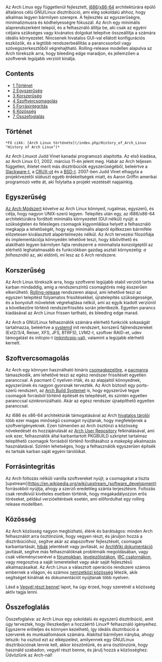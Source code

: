 Az Arch Linux egy függetlenül fejlesztett, [i686](https://en.wikipedia.org/wiki/P6_(microarchitecture) "wikipedia:P6 (microarchitecture)")/[x86-64](https://en.wikipedia.org/wiki/x86-64 "wikipedia:x86-64") architektúrára épülő általános célú GNU/Linux disztribúció, ami elég sokoldalú ahhoz, hogy alkalmas legyen bármilyen szerepre. A fejlesztés az egyszerűségre, minimalizmusra és kódhelyességre fókuszál. Az Arch egy minimális alaprendszerként települ, és a felhasználó állítja be, aki csak az egyéni céljaira szükséges vagy kívánatos dolgokat telepítve összeállítja a számára ideális környezetet. Nincsenek hivatalos GUI-val ellátott konfigurációs eszközök, és a legtöbb rendszerbeállítás a parancssorból vagy szövegszerkesztőből végrehajtható. Rolling-release modellen alapulva az Arch törekszik arra, hogy bleeding edge maradjon, és jellemzően a szoftverek legújabb verzióit kínálja.

## Contents

*   [1 Történet](#T.C3.B6rt.C3.A9net)
*   [2 Egyszerűség](#Egyszer.C5.B1s.C3.A9g)
*   [3 Korszerűség](#Korszer.C5.B1s.C3.A9g)
*   [4 Szoftvercsomagolás](#Szoftvercsomagol.C3.A1s)
*   [5 Forrásintegritás](#Forr.C3.A1sintegrit.C3.A1s)
*   [6 Közösség](#K.C3.B6z.C3.B6ss.C3.A9g)
*   [7 Összefoglalás](#.C3.96sszefoglal.C3.A1s)

## Történet

	*Fő cikk: [Arch Linux története](/index.php/History_of_Arch_Linux "History of Arch Linux")*

Az Arch Linuxot Judd Vinet kanadai programozó alapította. Az első kiadása, az Arch Linux 0.1, 2002\. március 11-én jelent meg. Habár az Arch teljesen független, ihletet merít más disztribúciók egyszerűségéből, beleértve a [Slackware-t](http://slackware.com), a [CRUX-ot](http://www.crux.nu) és a [BSD-t](http://en.wikipedia.org/wiki/Berkeley_Software_Distribution). 2007-ben Judd Vinet elhagyta a projektvezetői státuszt egyéb érdekeltségek miatt, és Aaron Griffin amerikai programozó vette át, aki folytatta a projekt vezetését napjainkig.

## Egyszerűség

[Az Arch Módszert](/index.php/The_Arch_Way_(Magyar) "The Arch Way (Magyar)") követve az Arch Linux könnyed, rugalmas, egyszerű, és célja, hogy nagyon UNIX-szerű legyen. Telepítés után egy, az i686/x86-64 architektúrákra fordított minimális környezetet (GUI nélkül) nyújt: a szükségtelen és felesleges csomagok kigyomlálása helyett a felhasználó megkapja a lehetőségét, hogy egy minimális alapról építkezzen bármiféle előzetesen kiválasztott alapértelmezés nélkül. Az Arch tervezési filozófiája és implementációja könnyedén lehetővé teszi, hogy kibővíthető és alakítható legyen bármilyen fajta rendszerré a minimalista konzolgéptől az elérhető leghatalmasabb és funkciókban gazdag asztali környezetig: *a felhasználó* az, aki eldönti, mi lesz az ő Arch rendszere.

## Korszerűség

Az Arch Linux törekszik arra, hogy szoftverei legújabb stabil verzióit tartsa karban mindaddig, amíg a rendszerszintű csomagtörés még ésszerűen elkerülhető. [Rolling-release](https://en.wikipedia.org/wiki/Rolling_release "wikipedia:Rolling release") rendszeren alapul, ami lehetővé teszi az egyszeri telepítést folyamatos frissítésekkel, újratelepítés szükségessége, és a bonyolult műveletek végrehajtása nélkül, ami az egyik kiadott verzióról a következőre történő rendszerfrissítés során jelentkezik. Egyetlen parancs kiadásával az Arch Linux frissen tartható, és bleeding edge marad.

Az Arch a GNU/Linux felhasználók számára elérhető funkciók sokaságát tartalmazza, beleértve a [systemd](/index.php/Systemd "Systemd") init rendszert, korszerű fájlrendszereket (Ext2/3/4, Reiser, XFS, JFS, BTRFS), LVM2-t, szoftver RAID-et, udev támogatást és initcpio-t ([mkinitcpio-val](/index.php/Mkinitcpio "Mkinitcpio")), valamint a legújabb elérhető kernelt.

## Szoftvercsomagolás

Az Arch egy könnyen használható bináris [csomagkezelőre](https://en.wikipedia.org/wiki/Package_manager "wikipedia:Package manager"), a [pacmanra](/index.php/Pacman "Pacman") támaszkodik, ami lehetővé teszi az egész rendszer frissítését egyetlen paranccsal. A pacmant *C* nyelven írták, és az alapjaitól könnyednek, egyszerűnek és nagyon gyorsnak tervezték. Az Arch biztosít egy ports-szerű rendszert, az [Arch Build Systemet](/index.php/Arch_Build_System "Arch Build System") is, hogy egyszerűvé tegye csomagok forrásból történő építését és telepítését, és szintén egyetlen paranccsal szinkronizálható. Akár az egész rendszer újraépíthető egyetlen paranccsal.

Az i686 és x86-64 architektúrák támogatásával az Arch [hivatalos tárolói](/index.php/Official_repositories "Official repositories") több ezer magas minőségű csomagot nyújtanak, hogy megfeleljenek a szoftverigényeknek. Ezen túlmenően az Arch ösztönzi a közösség növekedését és hozzájárulását az [Arch User Repository](/index.php/Arch_User_Repository "Arch User Repository") felkínálásával, ami sok ezer, felhasználók által karbantartott PKGBUILD szkriptet tartalmaz telepíthető csomagok forrásból történő fordításához a *makepkg* alkalmazás használatával. Szintén lehetséges, hogy a felhasználók egyszerűen építsék és tartsák karban saját egyéni tárolóikat.

## Forrásintegritás

Az Arch foltozás nélküli vanilla szoftvereket nyújt; a csomagokat a tiszta [upstream](https://en.wikipedia.org/wiki/upstream_(software_development) forrásokból nyújtja, ahogy a szerző eredetileg szánta terjesztésre. Foltozás csak rendkívül kivételes esetben történik, hogy megakadályozzon erős töréseket, például verzióeltérések esetén, ami előfordulhat egy rolling release modellben.

## Közösség

Az Arch közösség nagyon megbízható, élénk és barátságos: minden Arch felhasználót arra ösztönzünk, hogy vegyen részt, és járuljon hozzá a disztribúcióhoz, segítve akár az alapszoftver fejlesztését, csomagok karbantartását, [hibák](https://bugs.archlinux.org/) jelentését vagy javítását, az [ArchWiki dokumentáció](/index.php/Main_Page_(Magyar) "Main Page (Magyar)") javítását, segítve más felhasználóknak problémáik megoldásában, vagy csak véleménycserével a [fórumokban](https://bbs.archlinux.org/), [levelezőlistákon](https://mailman.archlinux.org/mailman/listinfo/), [IRC csatornákon](/index.php/IRC_channels "IRC channels"), vagy megosztva a saját ismereteiket vagy akár saját fejlesztésű alkalmazásaikat. Az Arch Linux a választott operációs rendszere számos embernek a világon, és számos [nemzetközi közösség](/index.php/International_communities "International communities") létezik, akik segítséget kínálnak és dokumentációt nyújtanak több nyelven.

Lásd a [Vegyél részt benne!](/index.php/Getting_involved "Getting involved") lapot, ha úgy érzed, hogy szeretnél a közösség aktív tagja lenni.

## Összefoglalás

Összefoglalva: az Arch Linux egy sokoldalú és egyszerű disztribúció, amit úgy terveztek, hogy illeszkedjen a hozzáértő Linux® felhasználó igényeihez. Egyszerre erőteljes és könnyen kezelhető, így ideális disztribúció a szerverek és munkaállomások számára. Alakítsd bármilyen irányba, ahogy tetszik: ha osztod ezt az elképzelést, amilyennek egy GNU/Linux disztribúciónak lennie kell, akkor köszöntünk, és arra ösztönzünk, hogy használd szabadon, vegyél részt benne, és járulj hozzá a közösséghez. Üdvözlünk az Arch-nál!